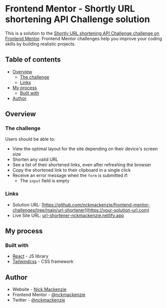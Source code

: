 # Frontend Mentor - Shortly URL shortening API Challenge solution

This is a solution to the [Shortly URL shortening API Challenge challenge on Frontend Mentor](https://www.frontendmentor.io/challenges/url-shortening-api-landing-page-2ce3ob-G). Frontend Mentor challenges help you improve your coding skills by building realistic projects.

## Table of contents

- [Overview](#overview)
  - [The challenge](#the-challenge)
  - [Links](#links)
- [My process](#my-process)
  - [Built with](#built-with)
- [Author](#author)

## Overview

### The challenge

Users should be able to:

- View the optimal layout for the site depending on their device's screen size
- Shorten any valid URL
- See a list of their shortened links, even after refreshing the browser
- Copy the shortened link to their clipboard in a single click
- Receive an error message when the `form` is submitted if:
  - The `input` field is empty

### Links

- Solution URL: [https://github.com/nckmackenzie/frontend-mentor-challenges/tree/main/url-shortener](https://your-solution-url.com)
- Live Site URL: [url-shortener-nckmackenzie.netlify.app](url-shortener-nckmackenzie.netlify.app)

## My process

### Built with

- [React](https://reactjs.org/) - JS library
- [Tailwindcss](https://tailwindcss.com/) - CSS framework

## Author

- Website - [Nick Mackenzie](https://nckmackenzie.vercel.app)
- Frontend Mentor - [@nckmackenzie](https://www.frontendmentor.io/profile/nckmackenzie)
- Twitter - [@nckmackenzie](https://www.twitter.com/nckmackenzie)
